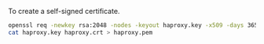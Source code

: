 To create a self-signed certificate.

```bash
openssl req -newkey rsa:2048 -nodes -keyout haproxy.key -x509 -days 365 -out haproxy.crt -subj "/CN=your.domain.com"
cat haproxy.key haproxy.crt > haproxy.pem
```
